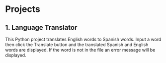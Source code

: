 # Projects

## 1. Language Translator
This Python project translates English words to Spanish words. Input a word then click the Translate button and the translated Spanish and English words are displayed. If the word is not in the file an error message will be displayed.
